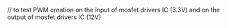  //   to test PWM creation on the input of mosfet drivers IC (3.3V) and on the output of mosfet drivers IC (12V)
